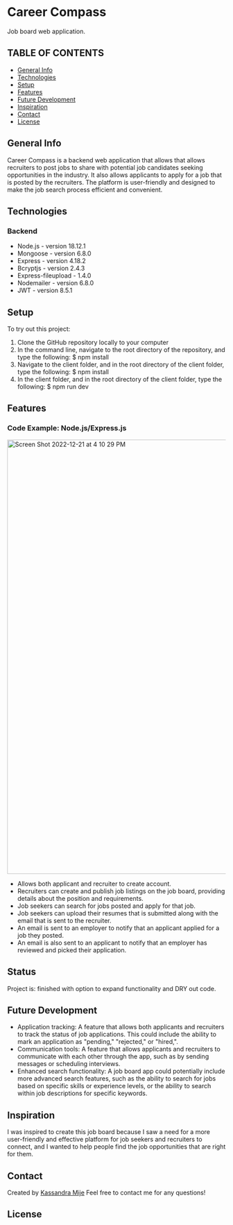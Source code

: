 # Career Compass
Job board web application.

## TABLE OF CONTENTS
- [General Info](#general-info)
- [Technologies](#technologies)
- [Setup](#setup)
- [Features](#features)
- [Future Development](#future-development)
- [Inspiration](#inspiration)
- [Contact](#contact)
- [License](#license)

## General Info
Career Compass is a backend web application that allows that allows recruiters to post jobs to share with potential job candidates seeking opportunities in the industry. 
It also allows applicants to apply for a job that is posted by the recruiters. The platform is user-friendly and designed to make the job search process efficient and convenient.

## Technologies
### Backend 
 - Node.js - version 18.12.1
 - Mongoose - version 6.8.0
 - Express - version 4.18.2
 - Bcryptjs - version 2.4.3
 - Express-fileupload - 1.4.0
 - Nodemailer - version 6.8.0
 - JWT - version 8.5.1

## Setup
To try out this project:
1. Clone the GitHub repository locally to your computer
2. In the command line, navigate to the root directory of the repository, and type the following: $ npm install
3. Navigate to the client folder, and in the root directory of the client folder, type the following: $ npm install
4. In the client folder, and in the root directory of the client folder, type the following: $ npm run dev

## Features

### Code Example: Node.js/Express.js
<img width="1001" alt="Screen Shot 2022-12-21 at 4 10 29 PM" src="https://user-images.githubusercontent.com/115439406/208853310-40043fec-86e1-45a0-af06-fb5164452573.png">

- Allows both applicant and recruiter to create account.
- Recruiters can create and publish job listings on the job board, providing details about the position and requirements.
- Job seekers can search for jobs posted and apply for that job.
- Job seekers can upload their resumes that is submitted along with the email that is sent to the recruiter.
- An email is sent to an employer to notify that an applicant applied for a job they posted.
- An email is also sent to an applicant to notify that an employer has reviewed and picked their application.

## Status
Project is: finished with option to expand functionality and DRY out code.

## Future Development
- Application tracking: A feature that allows both applicants and recruiters to track the status of job applications. This could include the ability to mark an application as "pending," "rejected," or "hired,".
- Communication tools: A feature that allows applicants and recruiters to communicate with each other through the app, such as by sending messages or scheduling interviews.
- Enhanced search functionality: A job board app could potentially include more advanced search features, such as the ability to search for jobs based on specific skills or experience levels, or the ability to search within job descriptions for specific keywords.

## Inspiration
I was inspired to create this job board because I saw a need for a more user-friendly and effective platform for job seekers and recruiters to connect, and I wanted to help people find the job opportunities that are right for them.

## Contact
Created by [Kassandra Mije][1] Feel free to contact me for any questions!

[1]:https://www.linkedin.com/in/kassandra-mije-394397249/

## License

